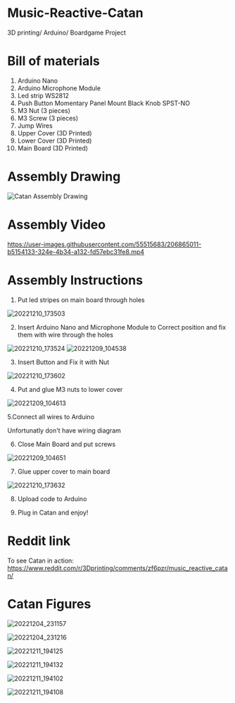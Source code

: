 # Music-Reactive-Catan
3D printing/ Arduino/ Boardgame Project

# Bill of materials

1. Arduino Nano 
2. Arduino Microphone Module
3. Led strip WS2812
4. Push Button Momentary Panel Mount Black Knob SPST-NO
5. M3 Nut (3 pieces)
6. M3 Screw (3 pieces)
7. Jump Wires
8. Upper Cover (3D Printed)
9. Lower Cover (3D Printed)
10. Main Board (3D Printed)


# Assembly Drawing 

![Catan Assembly Drawing](https://user-images.githubusercontent.com/55515683/206863610-0e9c55bc-98ea-4298-a4e8-c56382edc0b1.png)

# Assembly Video

https://user-images.githubusercontent.com/55515683/206865011-b5154133-324e-4b34-a132-fd57ebc31fe8.mp4

# Assembly Instructions

1. Put led stripes on main board through holes

![20221210_173503](https://user-images.githubusercontent.com/55515683/206865452-80db42b9-daf1-482d-857e-451147d0355f.jpg)

2. Insert Arduino Nano and Microphone Module to Correct position and fix them with wire through the holes

![20221210_173524](https://user-images.githubusercontent.com/55515683/206865545-6538e7df-098a-4c5e-ba4c-43d9485d7003.jpg)
![20221209_104538](https://user-images.githubusercontent.com/55515683/206865553-671f9954-1c70-41ca-b3da-60bdf032d976.jpg)

3. Insert Button and Fix it with Nut

![20221210_173602](https://user-images.githubusercontent.com/55515683/206865606-3cfe836b-0bfe-4751-b3a7-1b10454de4dc.jpg)

4. Put and glue M3 nuts to lower cover 

![20221209_104613](https://user-images.githubusercontent.com/55515683/206865643-8cbbba6d-f742-4f93-bcdb-b98d10fc19b6.jpg)

5.Connect all wires to Arduino 

Unfortunatly don't have wiring diagram

6. Close Main Board and put screws

![20221209_104651](https://user-images.githubusercontent.com/55515683/206865708-deebd969-4820-42de-8fa9-8d26fb2a47ef.jpg)

7. Glue upper cover to main board

![20221210_173632](https://user-images.githubusercontent.com/55515683/206865725-92205872-4263-4e62-9cb6-868c6d64e761.jpg)

8. Upload code to Arduino 

9. Plug in Catan and enjoy!

# Reddit link  
To see Catan in action:
https://www.reddit.com/r/3Dprinting/comments/zf6pzr/music_reactive_catan/

# Catan Figures

![20221204_231157](https://user-images.githubusercontent.com/55515683/206865092-3d65f1d2-4166-4c3e-9cba-67933bfb3037.jpg)

![20221204_231216](https://user-images.githubusercontent.com/55515683/206865095-92863042-6f6c-4d8f-8150-a3af3887b81b.jpg)

![20221211_194125](https://user-images.githubusercontent.com/55515683/207033295-a7d8e128-3c2f-4797-9b19-f9f3b0724dce.jpg)

![20221211_194132](https://user-images.githubusercontent.com/55515683/207033286-57eb0ac6-5df8-410b-a392-9d72db9e746f.jpg)

![20221211_194102](https://user-images.githubusercontent.com/55515683/207033306-ef41127c-9377-42d4-b1ad-1fa0566a215c.jpg)

![20221211_194108](https://user-images.githubusercontent.com/55515683/207033314-94418dd5-a404-478d-87ce-68f2c710cf00.jpg)



